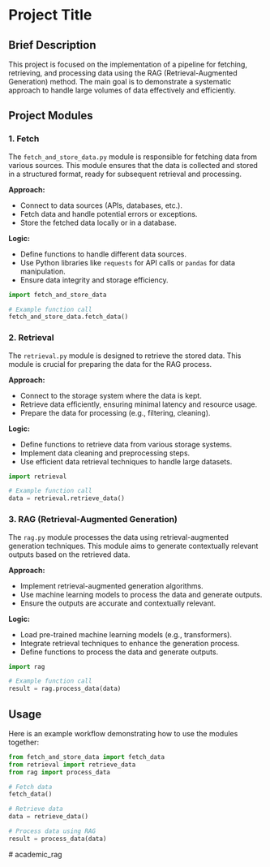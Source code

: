 # Project Title

## Brief Description
This project is focused on the implementation of a pipeline for fetching, retrieving, and processing data using the RAG (Retrieval-Augmented Generation) method. The main goal is to demonstrate a systematic approach to handle large volumes of data effectively and efficiently.

## Project Modules

### 1. Fetch
The `fetch_and_store_data.py` module is responsible for fetching data from various sources. This module ensures that the data is collected and stored in a structured format, ready for subsequent retrieval and processing.

**Approach:**
- Connect to data sources (APIs, databases, etc.).
- Fetch data and handle potential errors or exceptions.
- Store the fetched data locally or in a database.

**Logic:**
- Define functions to handle different data sources.
- Use Python libraries like `requests` for API calls or `pandas` for data manipulation.
- Ensure data integrity and storage efficiency.

```python
import fetch_and_store_data

# Example function call
fetch_and_store_data.fetch_data()
```

### 2. Retrieval
The `retrieval.py` module is designed to retrieve the stored data. This module is crucial for preparing the data for the RAG process.

**Approach:**
- Connect to the storage system where the data is kept.
- Retrieve data efficiently, ensuring minimal latency and resource usage.
- Prepare the data for processing (e.g., filtering, cleaning).

**Logic:**
- Define functions to retrieve data from various storage systems.
- Implement data cleaning and preprocessing steps.
- Use efficient data retrieval techniques to handle large datasets.

```python
import retrieval

# Example function call
data = retrieval.retrieve_data()
```

### 3. RAG (Retrieval-Augmented Generation)
The `rag.py` module processes the data using retrieval-augmented generation techniques. This module aims to generate contextually relevant outputs based on the retrieved data.

**Approach:**
- Implement retrieval-augmented generation algorithms.
- Use machine learning models to process the data and generate outputs.
- Ensure the outputs are accurate and contextually relevant.

**Logic:**
- Load pre-trained machine learning models (e.g., transformers).
- Integrate retrieval techniques to enhance the generation process.
- Define functions to process the data and generate outputs.

```python
import rag

# Example function call
result = rag.process_data(data)
```

## Usage
Here is an example workflow demonstrating how to use the modules together:

```python
from fetch_and_store_data import fetch_data
from retrieval import retrieve_data
from rag import process_data

# Fetch data
fetch_data()

# Retrieve data
data = retrieve_data()

# Process data using RAG
result = process_data(data)
```


#   a c a d e m i c _ r a g 
 
 
